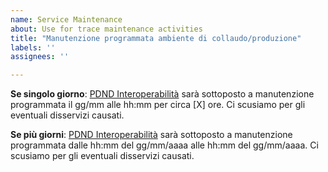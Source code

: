 ```yaml
---
name: Service Maintenance
about: Use for trace maintenance activities
title: "Manutenzione programmata ambiente di collaudo/produzione"
labels: ''
assignees: ''

---
```

**Se singolo giorno**: [PDND Interoperabilità](https://selfcare.interop.pagopa.it) sarà sottoposto a manutenzione programmata il gg/mm alle hh:mm per circa [X] ore. Ci scusiamo per gli eventuali disservizi causati.

**Se più giorni**: [PDND Interoperabilità](https://selfcare.interop.pagopa.it) sarà sottoposto a manutenzione programmata dalle hh:mm del gg/mm/aaaa alle hh:mm del gg/mm/aaaa. Ci scusiamo per gli eventuali disservizi causati.
